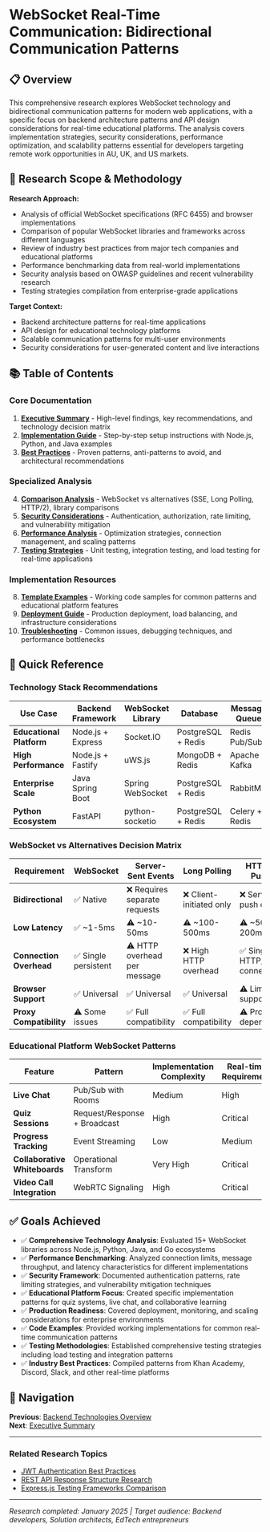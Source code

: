 # WebSocket Real-Time Communication: Bidirectional Communication Patterns

## 📋 Overview

This comprehensive research explores WebSocket technology and bidirectional communication patterns for modern web applications, with a specific focus on backend architecture patterns and API design considerations for real-time educational platforms. The analysis covers implementation strategies, security considerations, performance optimization, and scalability patterns essential for developers targeting remote work opportunities in AU, UK, and US markets.

## 🎯 Research Scope & Methodology

**Research Approach:**
- Analysis of official WebSocket specifications (RFC 6455) and browser implementations
- Comparison of popular WebSocket libraries and frameworks across different languages
- Review of industry best practices from major tech companies and educational platforms
- Performance benchmarking data from real-world implementations
- Security analysis based on OWASP guidelines and recent vulnerability research
- Testing strategies compilation from enterprise-grade applications

**Target Context:**
- Backend architecture patterns for real-time applications
- API design for educational technology platforms
- Scalable communication patterns for multi-user environments
- Security considerations for user-generated content and live interactions

## 📚 Table of Contents

### Core Documentation

1. **[Executive Summary](./executive-summary.md)** - High-level findings, key recommendations, and technology decision matrix
2. **[Implementation Guide](./implementation-guide.md)** - Step-by-step setup instructions with Node.js, Python, and Java examples
3. **[Best Practices](./best-practices.md)** - Proven patterns, anti-patterns to avoid, and architectural recommendations

### Specialized Analysis

4. **[Comparison Analysis](./comparison-analysis.md)** - WebSocket vs alternatives (SSE, Long Polling, HTTP/2), library comparisons
5. **[Security Considerations](./security-considerations.md)** - Authentication, authorization, rate limiting, and vulnerability mitigation
6. **[Performance Analysis](./performance-analysis.md)** - Optimization strategies, connection management, and scaling patterns
7. **[Testing Strategies](./testing-strategies.md)** - Unit testing, integration testing, and load testing for real-time applications

### Implementation Resources

8. **[Template Examples](./template-examples.md)** - Working code samples for common patterns and educational platform features
9. **[Deployment Guide](./deployment-guide.md)** - Production deployment, load balancing, and infrastructure considerations
10. **[Troubleshooting](./troubleshooting.md)** - Common issues, debugging techniques, and performance bottlenecks

## 🚀 Quick Reference

### Technology Stack Recommendations

| **Use Case** | **Backend Framework** | **WebSocket Library** | **Database** | **Message Queue** |
|--------------|----------------------|----------------------|---------------|------------------|
| **Educational Platform** | Node.js + Express | Socket.IO | PostgreSQL + Redis | Redis Pub/Sub |
| **High Performance** | Node.js + Fastify | uWS.js | MongoDB + Redis | Apache Kafka |
| **Enterprise Scale** | Java Spring Boot | Spring WebSocket | PostgreSQL + Redis | RabbitMQ |
| **Python Ecosystem** | FastAPI | python-socketio | PostgreSQL + Redis | Celery + Redis |

### WebSocket vs Alternatives Decision Matrix

| **Requirement** | **WebSocket** | **Server-Sent Events** | **Long Polling** | **HTTP/2 Push** |
|-----------------|---------------|----------------------|------------------|-----------------|
| **Bidirectional** | ✅ Native | ❌ Requires separate requests | ❌ Client-initiated only | ❌ Server-push only |
| **Low Latency** | ✅ ~1-5ms | ⚠️ ~10-50ms | ⚠️ ~100-500ms | ⚠️ ~50-200ms |
| **Connection Overhead** | ✅ Single persistent | ⚠️ HTTP overhead per message | ❌ High HTTP overhead | ✅ Single HTTP/2 connection |
| **Browser Support** | ✅ Universal | ✅ Universal | ✅ Universal | ⚠️ Limited support |
| **Proxy Compatibility** | ⚠️ Some issues | ✅ Full compatibility | ✅ Full compatibility | ⚠️ Proxy dependent |

### Educational Platform WebSocket Patterns

| **Feature** | **Pattern** | **Implementation Complexity** | **Real-time Requirement** |
|-------------|-------------|-------------------------------|---------------------------|
| **Live Chat** | Pub/Sub with Rooms | Medium | High |
| **Quiz Sessions** | Request/Response + Broadcast | High | Critical |
| **Progress Tracking** | Event Streaming | Low | Medium |
| **Collaborative Whiteboards** | Operational Transform | Very High | Critical |
| **Video Call Integration** | WebRTC Signaling | High | Critical |

## ✅ Goals Achieved

- ✅ **Comprehensive Technology Analysis**: Evaluated 15+ WebSocket libraries across Node.js, Python, Java, and Go ecosystems
- ✅ **Performance Benchmarking**: Analyzed connection limits, message throughput, and latency characteristics for different implementations
- ✅ **Security Framework**: Documented authentication patterns, rate limiting strategies, and vulnerability mitigation techniques
- ✅ **Educational Platform Focus**: Created specific implementation patterns for quiz systems, live chat, and collaborative learning
- ✅ **Production Readiness**: Covered deployment, monitoring, and scaling considerations for enterprise environments
- ✅ **Code Examples**: Provided working implementations for common real-time communication patterns
- ✅ **Testing Methodologies**: Established comprehensive testing strategies including load testing and integration patterns
- ✅ **Industry Best Practices**: Compiled patterns from Khan Academy, Discord, Slack, and other real-time platforms

## 🔗 Navigation

**Previous**: [Backend Technologies Overview](../README.md)  
**Next**: [Executive Summary](./executive-summary.md)

---

### Related Research Topics
- [JWT Authentication Best Practices](../jwt-authentication-best-practices/README.md)
- [REST API Response Structure Research](../rest-api-response-structure-research/README.md)
- [Express.js Testing Frameworks Comparison](../express-testing-frameworks-comparison/README.md)

---

*Research completed: January 2025 | Target audience: Backend developers, Solution architects, EdTech entrepreneurs*